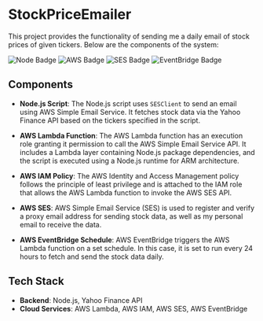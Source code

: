 # **StockPriceEmailer**

This project provides the functionality of sending me a daily email of stock prices of given tickers. Below are the components of the system:

![Node Badge](https://img.shields.io/badge/Backend-Node.js-brightgreen)
![AWS Badge](https://img.shields.io/badge/AWS-Lambda-FF9900)
![SES Badge](https://img.shields.io/badge/AWS-SES-blue)
![EventBridge Badge](https://img.shields.io/badge/AWS-EventBridge-0073E6)

## Components

- **Node.js Script**: The Node.js script uses `SESClient` to send an email using AWS Simple Email Service. It fetches stock data via the Yahoo Finance API based on the tickers specified in the script.

- **AWS Lambda Function**: The AWS Lambda function has an execution role granting it permission to call the AWS Simple Email Service API. It includes a Lambda layer containing Node.js package dependencies, and the script is executed using a Node.js runtime for ARM architecture.

- **AWS IAM Policy**: The AWS Identity and Access Management policy follows the principle of least privilege and is attached to the IAM role that allows the AWS Lambda function to invoke the AWS SES API.

- **AWS SES**: AWS Simple Email Service (SES) is used to register and verify a proxy email address for sending stock data, as well as my personal email to receive the data.

- **AWS EventBridge Schedule**: AWS EventBridge triggers the AWS Lambda function on a set schedule. In this case, it is set to run every 24 hours to fetch and send the stock data daily.

## Tech Stack

- **Backend**: Node.js, Yahoo Finance API
- **Cloud Services**: AWS Lambda, AWS IAM, AWS SES, AWS EventBridge
